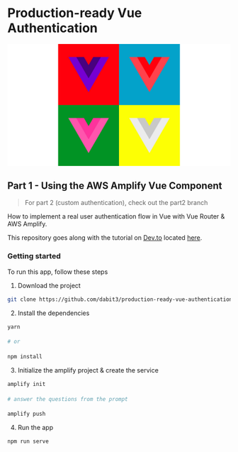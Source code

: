 # Production-ready Vue Authentication

![](vuecolors.jpg)

## Part 1 - Using the AWS Amplify Vue Component

> For part 2 (custom authentication), check out the part2 branch

How to implement a real user authentication flow in Vue with Vue Router & AWS Amplify.

This repository goes along with the tutorial on [Dev.to](https://dev.to/) located [here](https://dev.to/dabit3/how-to-build-production-ready-vue-authentication-23mk).

### Getting started

To run this app, follow these steps

1. Download the project

```sh
git clone https://github.com/dabit3/production-ready-vue-authentication.git
```

2. Install the dependencies
```sh
yarn

# or

npm install
```

3. Initialize the amplify project & create the service

```sh
amplify init

# answer the questions from the prompt

amplify push
```

4. Run the app

```sh
npm run serve
```